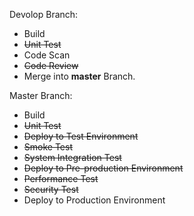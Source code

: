 
Devolop Branch:

- Build
- ~~Unit Test~~
- Code Scan
- ~~Code Review~~
- Merge into **master** Branch.

Master Branch:

- Build
- ~~Unit Test~~
- ~~Deploy to Test Environment~~
- ~~Smoke Test~~
- ~~System Integration Test~~
- ~~Deploy to Pre-production Environment~~
- ~~Performance Test~~
- ~~Security  Test~~
- Deploy to Production Environment